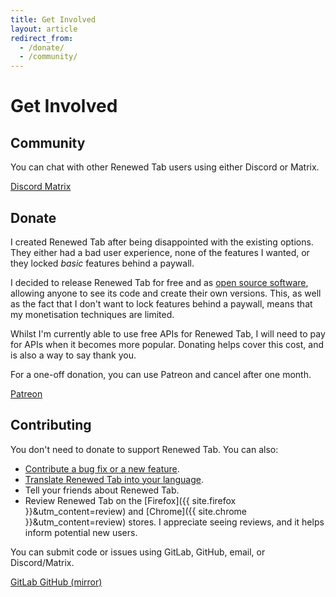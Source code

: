 ```yaml
---
title: Get Involved
layout: article
redirect_from:
  - /donate/
  - /community/
---
```



# Get Involved

## Community

You can chat with other Renewed Tab users using either Discord or Matrix.

<a href="https://discord.gg/zYjR54b" class="button is-info">
	<i class="fab fa-discord mr-2"></i>
	Discord
</a>
<a href="https://matrix.to/#/#renewedtab:matrix.org" class="button is-info" >
	<i class="fas fa-hashtag mr-2"></i>
	Matrix
</a>


## Donate

I created Renewed Tab after being disappointed with the existing options.
They either had a bad user experience, none of the features I wanted, or
they locked _basic_ features behind a paywall.

I decided to release Renewed Tab for free and as
<a href="https://gitlab.com/rubenwardy/renewedtab/">open source software</a>,
allowing anyone to see its code and create their own versions.
This, as well as the fact that I don't want to lock features behind a paywall,
means that my monetisation techniques are limited.

Whilst I'm currently able to use free APIs for Renewed Tab, I will need to pay
for APIs when it becomes more popular. Donating helps cover this cost, and is
also a way to say thank you.

For a one-off donation, you can use Patreon and cancel after one month.

<a href="https://www.patreon.com/rubenwardy/" class="button is-info">
	<i class="fab fa-patreon mr-2"></i>
	Patreon
</a>


## Contributing

You don't need to donate to support Renewed Tab.
You can also:

* [Contribute a bug fix or a new feature](https://gitlab.com/rubenwardy/renewedtab/).
* [Translate Renewed Tab into your language](https://renewedtab.rubenwardy.com/translations/).
* Tell your friends about Renewed Tab.
* Review Renewed Tab on the [Firefox]({{ site.firefox }}&utm_content=review)
  and [Chrome]({{ site.chrome }}&utm_content=review) stores. I appreciate seeing
  reviews, and it helps inform potential new users.

You can submit code or issues using GitLab, GitHub, email, or Discord/Matrix.

<a href="https://gitlab.com/rubenwardy/renewedtab" class="button is-info">
	<i class="fab fa-gitlab mr-2"></i>
	GitLab
</a>
<a href="https://github.com/rubenwardy/renewedtab" class="button">
	<i class="fab fa-github mr-2"></i>
	GitHub (mirror)
</a>
